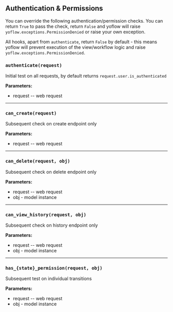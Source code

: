 ## Authentication & Permissions

You can override the following authentication/permission checks. You can return `True` to pass the check, return `False` and yoflow will raise `yoflow.exceptions.PermissionDenied` or raise your own exception.

All hooks, apart from `authenticate`, return `False` by default - this means yoflow will prevent execution of the view/workflow logic and raise `yoflow.exceptions.PermissionDenied`.

### `authenticate(request)`

Initial test on all requests, by default returns `request.user.is_authenticated`

**Parameters:**

* request -- web request

* * *

### `can_create(request)`

Subsequent check on create endpoint only

**Parameters:**

* request -- web request

* * *

### `can_delete(request, obj)`

Subsequent check on delete endpoint only

**Parameters:**

* request -- web request
* obj - model instance

* * *

### `can_view_history(request, obj)`

Subsequent check on history endpoint only

**Parameters:**

* request -- web request
* obj - model instance

* * *

### `has_{state}_permission(request, obj)`

Subsequent test on individual transitions

**Parameters:**

* request -- web request
* obj - model instance
